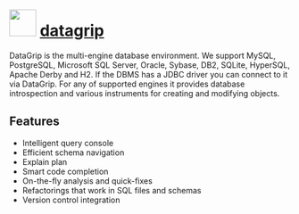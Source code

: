 # <img src="https://cdn.jsdelivr.net/gh/chocolatey/chocolatey-coreteampackages@04a664cc932597e990efa9772dfc16114f18bed8/icons/datagrip.png" width="48" height="48"/> [datagrip](https://chocolatey.org/packages/datagrip)


DataGrip is the multi-engine database environment.
We support MySQL, PostgreSQL, Microsoft SQL Server, Oracle, Sybase, DB2, SQLite,
HyperSQL, Apache Derby and H2. If the DBMS has a JDBC driver you can connect to
it via DataGrip. For any of supported engines it provides database introspection
and various instruments for creating and modifying objects.

## Features
- Intelligent query console
- Efficient schema navigation
- Explain plan
- Smart code completion
- On-the-fly analysis and quick-fixes
- Refactorings that work in SQL files and schemas
- Version control integration

